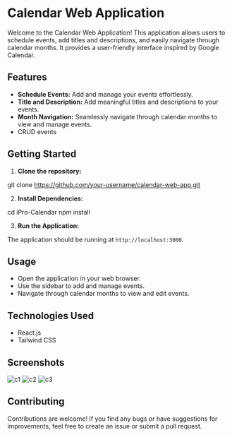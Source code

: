 # Calendar Web Application

Welcome to the Calendar Web Application! This application allows users to schedule events, add titles and descriptions, and easily navigate through calendar months. It provides a user-friendly interface inspired by Google Calendar.

## Features

- **Schedule Events:** Add and manage your events effortlessly.
- **Title and Description:** Add meaningful titles and descriptions to your events.
- **Month Navigation:** Seamlessly navigate through calendar months to view and manage events.
- CRUD events

## Getting Started

1. **Clone the repository:**

git clone https://github.com/your-username/calendar-web-app.git

2. **Install Dependencies:**

cd iPro-Calendar
npm install

3. **Run the Application:**

The application should be running at `http://localhost:3000`.

## Usage

- Open the application in your web browser.
- Use the sidebar to add and manage events.
- Navigate through calendar months to view and edit events.

## Technologies Used

- React.js
- Tailwind CSS

## Screenshots

![c1](https://github.com/ffshreyansh/iPro-Calendar/assets/51352120/fba6d7ba-cda2-4efe-adc2-2db925cf7023)
![c2](https://github.com/ffshreyansh/iPro-Calendar/assets/51352120/2bde87da-3bf6-4174-a816-9d4e78be3978)
![c3](https://github.com/ffshreyansh/iPro-Calendar/assets/51352120/6bb370b4-f5f1-4730-ae65-ff6fb9cbe8cc)


## Contributing

Contributions are welcome! If you find any bugs or have suggestions for improvements, feel free to create an issue or submit a pull request.

